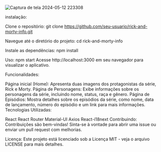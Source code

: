 ![Captura de tela 2024-05-12 223308](https://github.com/Souzzagabe/ram-project/assets/123908995/817b9199-6905-4b0c-b8f3-d9cb10f14757)


instalação:

Clone o repositório:
git clone https://github.com/seu-usuario/rick-and-morty-info.git

Navegue até o diretório do projeto:
cd rick-and-morty-info

Instale as dependências:
npm install

Uso:
npm start
Acesse http://localhost:3000 em seu navegador para visualizar o aplicativo.

Funcionalidades:

Página inicial (Home): Apresenta duas imagens dos protagonistas da série, Rick e Morty.
Página de Personagens: Exibe informações sobre os personagens da série, incluindo nome, status, raça e gênero.
Página de Episódios: Mostra detalhes sobre os episódios da série, como nome, data de lançamento, número do episódio e um link para mais informações.
Tecnologias Utilizadas:

React
React Router
Material-UI
Axios
React-i18next
Contribuindo:
Contribuições são bem-vindas! Sinta-se à vontade para abrir uma issue ou enviar um pull request com melhorias.

Licença:
Este projeto está licenciado sob a Licença MIT - veja o arquivo LICENSE para mais detalhes.